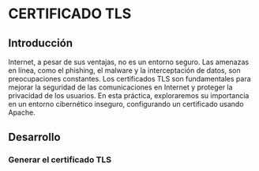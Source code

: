 # CERTIFICADO TLS

## Introducción

Internet, a pesar de sus ventajas, no es un entorno seguro. Las amenazas en línea, como el phishing, el malware y la interceptación de datos, son preocupaciones constantes. Los certificados TLS son fundamentales para mejorar la seguridad de las comunicaciones en Internet y proteger la privacidad de los usuarios. En esta práctica, exploraremos su importancia en un entorno cibernético inseguro, configurando un certificado usando Apache.

## Desarrollo

### Generar el certificado TLS

